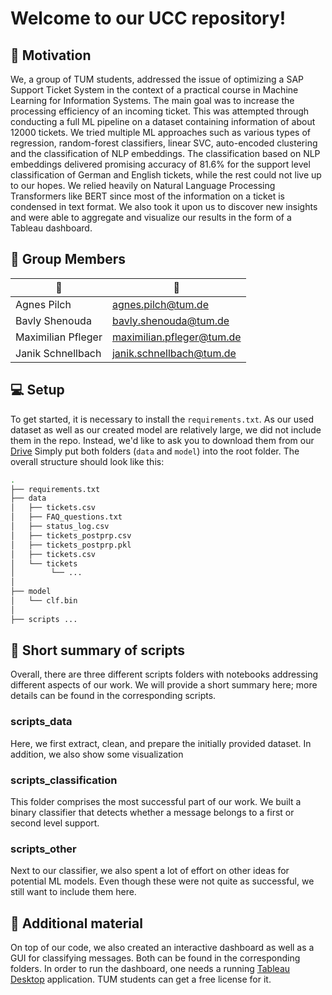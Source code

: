 # Welcome to our UCC repository!


## 💪 Motivation

We, a group of TUM students, addressed the issue of optimizing a SAP Support Ticket System in the context of a practical course in Machine Learning for Information Systems. The main goal was to increase the processing efficiency of an incoming ticket. This was attempted through conducting a full ML pipeline on a dataset containing information of about 12000 tickets. We tried multiple ML approaches such as various types of regression, random-forest classifiers, linear SVC, auto-encoded clustering and the classification of NLP embeddings. The classification based on NLP embeddings delivered promising accuracy of 81.6% for the support level classification of German and English tickets, while the rest could not live up to our hopes. We relied heavily on Natural Language Processing Transformers like BERT since most of the information on a ticket is condensed in text format. We also took it upon us to discover new insights and were able to aggregate and visualize our results in the form of a Tableau dashboard.



## 👥 Group Members

| 👤                    | 📨                           |
|-----------------------|------------------------------|
| Agnes Pilch           | agnes.pilch@tum.de           |
| Bavly Shenouda        | bavly.shenouda@tum.de        |
| Maximilian Pfleger    | maximilian.pfleger@tum.de    |
| Janik Schnellbach     | janik.schnellbach@tum.de     |


## 💻 Setup

To get started, it is necessary to install the `requirements.txt`.
As our used dataset as well as our created model are relatively large, we did not include them in the repo.
Instead, we'd like to ask you to download them from our [Drive](https://drive.google.com/drive/folders/1Pi9XV9RcRePrITCkfHs8njhgbE0YbsIy?usp=sharing)
Simply put both folders (`data` and `model`) into the root folder.
The overall structure should look like this:

```bash
.
├── requirements.txt
├── data
│   ├── tickets.csv
│   ├── FAQ_questions.txt
│   ├── status_log.csv
│   ├── tickets_postprp.csv
│   ├── tickets_postprp.pkl
│   ├── tickets.csv
│   └── tickets
│        └── ...
│ 
├── model
│   └── clf.bin
│
├── scripts ...
```

## 📖 Short summary of scripts
Overall, there are three different scripts folders with notebooks addressing different aspects of our work. We will provide a short summary here; more details can be found in the corresponding scripts.

### scripts_data
Here, we first extract, clean, and prepare the initially provided dataset. In addition, we also show some visualization

### scripts_classification
This folder comprises the most successful part of our work. We built a binary classifier that detects whether a message belongs to a first or second level support.

### scripts_other
Next to our classifier, we also spent a lot of effort on other ideas for potential ML models. Even though these were not quite as successful, we still want to include them here.

## 🎨 Additional material
On top of our code, we also created an interactive dashboard as well as a GUI for classifying messages. Both can be found in the corresponding folders. In order to run the dashboard, one needs a running [Tableau Desktop](https://www.tableau.com/de-de/products/desktop) application. TUM students can get a free license for it.
